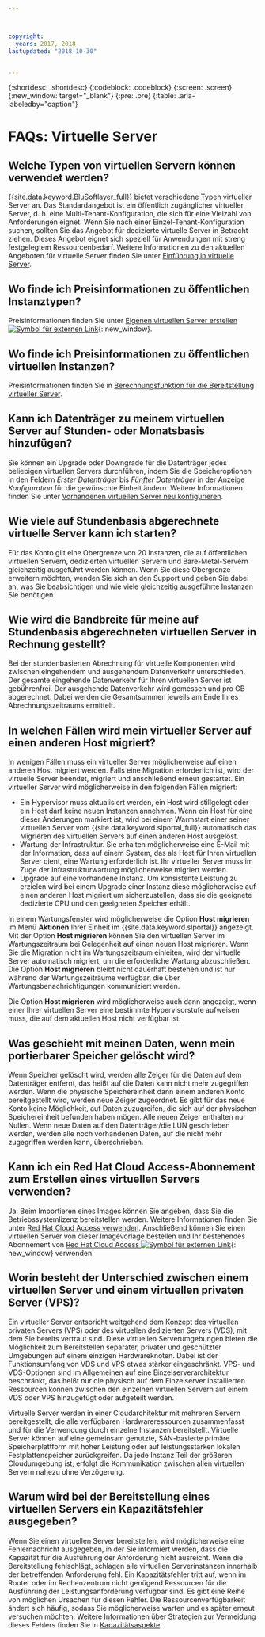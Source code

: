 ```yaml
---



copyright:
  years: 2017, 2018
lastupdated: "2018-10-30"


---
```


{:shortdesc: .shortdesc}
{:codeblock: .codeblock}
{:screen: .screen}
{:new_window: target="_blank"}
{:pre: .pre}
{:table: .aria-labeledby="caption"}


# FAQs: Virtuelle Server  

## Welche Typen von virtuellen Servern können verwendet werden?
{{site.data.keyword.BluSoftlayer_full}} bietet verschiedene Typen virtueller Server an. Das Standardangebot ist ein öffentlich zugänglicher virtueller Server, d. h. eine Multi-Tenant-Konfiguration, die sich für eine Vielzahl von Anforderungen eignet. Wenn Sie nach einer Einzel-Tenant-Konfiguration suchen, sollten Sie das Angebot für dedizierte virtuelle Server in Betracht ziehen. Dieses Angebot eignet sich speziell für Anwendungen mit streng festgelegtem Ressourcenbedarf. Weitere Informationen zu den aktuellen Angeboten für virtuelle Server finden Sie unter [Einführung in virtuelle Server](../vsi/vsi_index.html).

## Wo finde ich Preisinformationen zu öffentlichen Instanztypen?
Preisinformationen finden Sie unter [Eigenen virtuellen Server erstellen ![Symbol für externen Link](../icons/launch-glyph.svg "Symbol für externen Link")](https://www.ibm.com/cloud-computing/bluemix/virtual-servers){: new_window}.

## Wo finde ich Preisinformationen zu öffentlichen virtuellen Instanzen?
Preisinformationen finden Sie in [Berechnungsfunktion für die Bereitstellung virtueller Server](https://www.ibm.com/cloud-computing/bluemix/virtual-servers/calculator).

## Kann ich Datenträger zu meinem virtuellen Server auf Stunden- oder Monatsbasis hinzufügen?
Sie können ein Upgrade oder Downgrade für die Datenträger jedes beliebigen virtuellen Servers durchführen, indem Sie die Speicheroptionen in den Feldern *Erster Datenträger* bis *Fünfter Datenträger* in der Anzeige *Konfiguration* für die gewünschte Einheit ändern. Weitere Informationen finden Sie unter [Vorhandenen virtuellen Server neu konfigurieren](../vsi/vsi_reconfigure.html).

## Wie viele auf Stundenbasis abgerechnete virtuelle Server kann ich starten?

Für das Konto gilt eine Obergrenze von 20 Instanzen, die auf öffentlichen virtuellen Servern, dedizierten virtuellen Servern und Bare-Metal-Servern gleichzeitig ausgeführt werden können.  Wenn Sie diese Obergrenze erweitern möchten, wenden Sie sich an den Support und geben Sie dabei an, was Sie beabsichtigen und wie viele gleichzeitig ausgeführte Instanzen Sie benötigen.

## Wie wird die Bandbreite für meine auf Stundenbasis abgerechneten virtuellen Server in Rechnung gestellt?

Bei der stundenbasierten Abrechnung für virtuelle Komponenten wird zwischen eingehendem und ausgehendem Datenverkehr unterschieden. Der gesamte eingehende Datenverkehr für Ihren virtuellen Server ist gebührenfrei. Der ausgehende Datenverkehr wird gemessen und pro GB abgerechnet. Dabei werden die Gesamtsummen jeweils am Ende Ihres Abrechnungszeitraums ermittelt.

## In welchen Fällen wird mein virtueller Server auf einen anderen Host migriert?

In wenigen Fällen muss ein virtueller Server möglicherweise auf einen anderen Host migriert werden. Falls eine Migration erforderlich ist, wird der virtuelle Server beendet, migriert und anschließend erneut gestartet. Ein virtueller Server wird möglicherweise in den folgenden Fällen migriert:

* Ein Hypervisor muss aktualisiert werden, ein Host wird stillgelegt oder ein Host darf keine neuen Instanzen annehmen. Wenn ein Host für eine dieser Änderungen markiert ist, wird bei einem Warmstart einer seiner virtuellen Server vom {{site.data.keyword.slportal_full}} automatisch das Migrieren des virtuellen Servers auf einen anderen Host ausgelöst.
* Wartung der Infrastruktur. Sie erhalten möglicherweise eine E-Mail mit der Information, dass auf einem System, das als Host für Ihren virtuellen Server dient, eine Wartung erforderlich ist. Ihr virtueller Server muss im Zuge der Infrastrukturwartung möglicherweise migriert werden.
* Upgrade auf eine vorhandene Instanz. Um konsistente Leistung zu erzielen wird bei einem Upgrade einer Instanz diese möglicherweise auf einen anderen Host migriert um sicherzustellen, dass sie die geeignete dedizierte CPU und den geeigneten Speicher erhält.

In einem Wartungsfenster wird möglicherweise die Option **Host migrieren** im Menü **Aktionen** Ihrer Einheit im {{site.data.keyword.slportal}} angezeigt. Mit der Option **Host migrieren** können Sie den virtuellen Server im Wartungszeitraum bei Gelegenheit auf einen neuen Host migrieren. Wenn Sie die Migration nicht im Wartungszeitraum einleiten, wird der virtuelle Server automatisch migriert, um die erforderliche Wartung abzuschließen. Die Option **Host migrieren** bleibt nicht dauerhaft bestehen und ist nur während der Wartungszeiträume verfügbar, die über Wartungsbenachrichtigungen kommuniziert werden.

Die Option **Host migrieren** wird möglicherweise auch dann angezeigt, wenn einer Ihrer virtuellen Server eine bestimmte Hypervisorstufe aufweisen muss, die auf dem aktuellen Host nicht verfügbar ist.

## Was geschieht mit meinen Daten, wenn mein portierbarer Speicher gelöscht wird?

Wenn Speicher gelöscht wird, werden alle Zeiger für die Daten auf dem Datenträger entfernt, das heißt auf die Daten kann nicht mehr zugegriffen werden. Wenn die physische Speichereinheit dann einem anderen Konto bereitgestellt wird, werden neue Zeiger zugeordnet. Es gibt für das neue Konto keine Möglichkeit, auf Daten zuzugreifen, die sich auf der physischen Speichereinheit befunden haben mögen. Alle neuen Zeiger enthalten nur Nullen. Wenn neue Daten auf den Datenträger/die LUN geschrieben werden, werden alle noch vorhandenen Daten, auf die nicht mehr zugegriffen werden kann, überschrieben.

## Kann ich ein Red Hat Cloud Access-Abonnement zum Erstellen eines virtuellen Servers verwenden?

Ja. Beim Importieren eines Images können Sie angeben, dass Sie die Betriebssystemlizenz bereitstellen werden. Weitere Informationen finden Sie unter [Red Hat Cloud Access verwenden](../infrastructure/image-templates/use-red-hat-cloud-access.html). Anschließend können Sie einen virtuellen Server von dieser Imagevorlage bestellen und Ihr bestehendes Abonnement von [Red Hat Cloud Access ![Symbol für externen Link](../icons/launch-glyph.svg "Symbol für externen Link")](https://www.redhat.com/en/technologies/cloud-computing/cloud-access){: new_window} verwenden.

## Worin besteht der Unterschied zwischen einem virtuellen Server und einem virtuellen privaten Server (VPS)?

Ein virtueller Server entspricht weitgehend dem Konzept des virtuellen privaten Servers (VPS) oder des virtuellen dedizierten Servers (VDS), mit dem Sie bereits vertraut sind. Diese virtuellen Serverumgebungen bieten die Möglichkeit zum Bereitstellen separater, privater und geschützter Umgebungen auf einem einzigen Hardwareknoten. Dabei ist der Funktionsumfang von VDS und VPS etwas stärker eingeschränkt. VPS- und VDS-Optionen sind im Allgemeinen auf eine Einzelserverarchitektur beschränkt, das heißt nur die physisch auf dem Einzelserver installierten Ressourcen können zwischen den einzelnen virtuellen Servern auf einem VDS oder VPS hinzugefügt oder aufgeteilt werden.

Virtuelle Server werden in einer Cloudarchitektur mit mehreren Servern bereitgestellt, die alle verfügbaren Hardwareressourcen zusammenfasst und für die Verwendung durch einzelne Instanzen bereitstellt. Virtuelle Server können auf eine gemeinsam genutzte, SAN-basierte primäre Speicherplattform mit hoher Leistung oder auf leistungsstarken lokalen Festplattenspeicher zurückgreifen. Da jede Instanz Teil der größeren Cloudumgebung ist, erfolgt die Kommunikation zwischen allen virtuellen Servern nahezu ohne Verzögerung.

<!--## I'm unable to connect to the virtualization API. How can I fix this?-->

<!--This error generally occurs because a password is outdated. To fix this, update the root or Administrator password for the virtual server's operating system in the {{site.data.keyword.slportal_full}}.-->

## Warum wird bei der Bereitstellung eines virtuellen Servers ein Kapazitätsfehler ausgegeben?

Wenn Sie einen virtuellen Server bereitstellen, wird möglicherweise eine Fehlernachricht ausgegeben, in der Sie informiert werden, dass die Kapazität für die Ausführung der Anforderung nicht ausreicht. Wenn die Bereitstellung fehlschlägt, schlagen alle virtuellen Serverinstanzen innerhalb der betreffenden Anforderung fehl. Ein Kapazitätsfehler tritt auf, wenn im Router oder im Rechenzentrum nicht genügend Ressourcen für die Ausführung der Leistungsanforderung verfügbar sind. Es gibt eine Reihe von möglichen Ursachen für diesen Fehler. Die Ressourcenverfügbarkeit ändert sich häufig, sodass Sie möglicherweise warten und es später erneut versuchen möchten. Weitere Informationen über Strategien zur Vermeidung dieses Fehlers finden Sie in [Kapazitätsaspekte](https://console.bluemix.net/docs/vsi/ts_capacity_bp.html).
